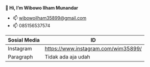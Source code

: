 **👋 Hi, I’m Wibowo Ilham Munandar**
- 📫 wibowoilham35899@gmail.com
- 📫 085156537574

| Sosial Media | ID |                                 
| ----------- | ----------- |                         
| Instagram | https://www.instagram.com/wim35899/ |                              
| Paragraph | Tidak ada aja udah |                    


